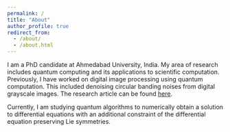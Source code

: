 ```yaml
---
permalink: /
title: "About"
author_profile: true
redirect_from: 
  - /about/
  - /about.html
---
```


I am a PhD candidate at Ahmedabad University, India. My area of research includes quantum computing and its applications to scientific computation. Previously, I have worked on digital image processing using quantum computation. This included denoising circular banding noises from digital grayscale images. The research article can be found [here](https://link.springer.com/article/10.1007/s42484-024-00205-9). 

Currently, I am studying quantum algorithms to numerically obtain a solution to differential equations with an additional constraint of the differential equation preserving Lie symmetries.
